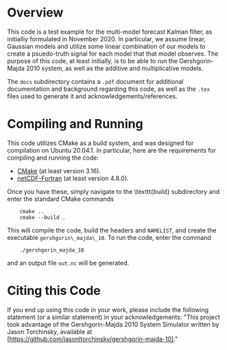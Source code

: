 # Overview

This code is a test example for the multi-model forecast Kalman filter, as initialliy formulated in November 2020. In particular, we assume linear, Gaussian models and utilize some linear combination of our models to create a psuedo-truth signal for each model that that model observes. The purpose of this code, at least initially, is to be able to run the Gershgorin-Majda 2010 system, as well as the additive and multiplicative models.

The `docs` subdirectory contains a `.pdf` document for additional documentation and background regarding this code, as well as the `.tex` files used to generate it and acknowledgements/references.

# Compiling and Running

This code utilizes CMake as a build system, and was designed for compilation on Ubuntu 20.04.1. In particular, here are the requirements for compiling and running the code:
  - [CMake](https://gitlab.kitware.com/cmake/cmake) (at least version 3.16).
  - [netCDF-Fortran](https://github.com/Unidata/netcdf-fortran) (at least version 4.8.0).

Once you have these, simply navigate to the \texttt{build} subdirectory and enter the standard CMake commands
```
	cmake ..
	cmake --build .
```

This will compile the code, build the headers and `NAMELIST`, and create the executable `gershgorin\_majda\_10`. To run the code, enter the command
```
	./gershgorin_majda_10
```
and an output file `out.nc` will be generated.

# Citing this Code

If you end up using this code in your work, please include the following statement (or a similar statement) in your acknowledgements:
"This project took advantage of the Gershgorin-Majda 2010 System Simulator written by Jason Torchinsky, available at [https://github.com/jasonltorchinsky/gershgorin-majda-10]."
